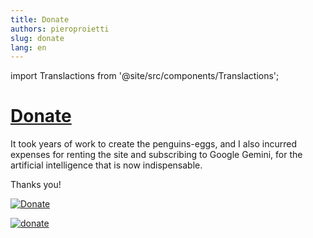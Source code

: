 ```yaml
---
title: Donate
authors: pieroproietti
slug: donate
lang: en
---
```

import Translactions from '@site/src/components/Translactions';

<Translactions />

# [Donate](https://www.paypal.com/pool/9h2CmPBaPG?sr=wccr)
It took years of work to create the penguins-eggs, and I also incurred expenses for renting the site and subscribing to Google Gemini, for the artificial intelligence that is now indispensable.

Thanks you!

[![Donate](./assets/donate.png)](https://www.paypal.com/pool/9h2CmPBaPG?sr=wccr)

[![donate](https://img.shields.io/badge/penguinseggs-donate-cyan)](https://www.paypal.com/pool/9h2CmPBaPG?sr=wccr)

